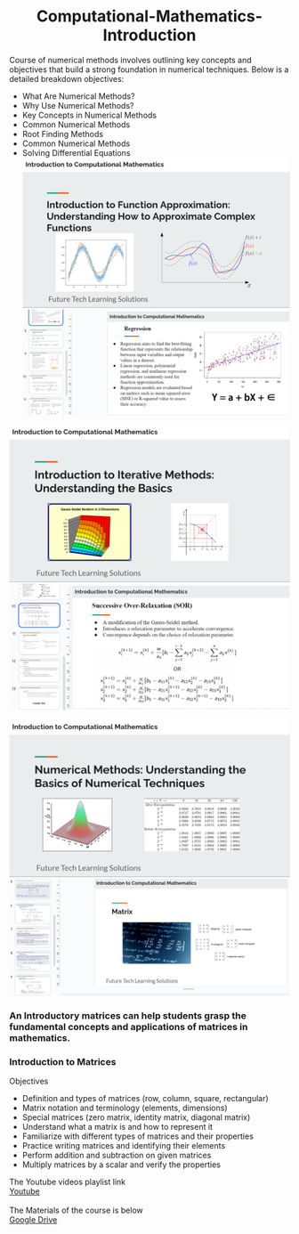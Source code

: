 <h1 align="center">Computational-Mathematics-Introduction</h1>

Course of numerical methods involves outlining key concepts and objectives that build a strong foundation in numerical techniques. Below is a detailed breakdown objectives:<br>
- What Are Numerical Methods?<br>
- Why Use Numerical Methods?<br>
- Key Concepts in Numerical Methods<br>
- Common Numerical Methods<br>
- Root Finding Methods<br>
- Common Numerical Methods<br>
- Solving Differential Equations<br>
![img1](https://github.com/eliza-ttt/Computational-Mathematics-Introduction/blob/main/image__5.png?raw=true)<br>
![img1](https://github.com/eliza-ttt/Computational-Mathematics-Introduction/blob/main/image__6.png?raw=true)<br>

![img1](https://raw.githubusercontent.com/eliza-ttt/Computational-Mathematics-Introduction/main/image__3.png)<br>
![img1](https://github.com/eliza-ttt/Computational-Mathematics-Introduction/blob/main/image__4.png?raw=true)<br>




![img1](https://raw.githubusercontent.com/eliza-ttt/Computational-Mathematics-Introduction/main/image__1.png)<br>
![img1](https://github.com/eliza-ttt/Computational-Mathematics-Introduction/blob/main/image__2.png?raw=true)<br>

### An Introductory matrices can help students grasp the fundamental concepts and applications of matrices in mathematics.
### Introduction to Matrices<br>
Objectives<br>
- Definition and types of matrices (row, column, square, rectangular)<br>
- Matrix notation and terminology (elements, dimensions)<br>
- Special matrices (zero matrix, identity matrix, diagonal matrix)<br>
- Understand what a matrix is and how to represent it<br>
- Familiarize with different types of matrices and their properties<br>
- Practice writing matrices and identifying their elements<br>
- Perform addition and subtraction on given matrices<br>
- Multiply matrices by a scalar and verify the properties<br>

The Youtube videos playlist link
<br>
[Youtube](https://www.youtube.com/playlist?list=PL2qSnIaJRkKs5Js0_dTZd46zvtmgKX3SD)
<br>
<br>
The Materials of the course is below
<br>
[Google Drive](https://drive.google.com/drive/folders/1RzJlZyEdPFAj5fpD2snibaS3yH5xJVF4?usp=sharing)
